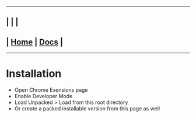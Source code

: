 ---------------------------------------------------------------
| | |
---------------------------------------------------------------
| [Home](/README.md) | [Docs](/docs/README.md) |
---------------------------------------------------------------

*********************

# Installation

- Open Chrome Exensions page
- Enable Developer Mode
- Load Unpacked > Load from this root directory
- Or create a packed installable version from this page as well
